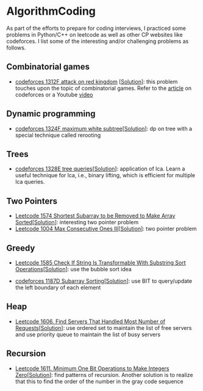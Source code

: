 # AlgorithmCoding

As part of the efforts to prepare for coding interviews, I practiced some problems in Python/C++ on leetcode as well as other CP websites like codeforces.
I list some of the interesting and/or challenging problems as follows.

## Combinatorial games
* [codeforces 1312F attack on red kingdom](https://codeforces.com/contest/1312/problem/F) \[[Solution](codeforces/1312F_attack_on_red_kingdom.cpp)\]: this problem touches upon the topic of combinatorial games. Refer to the [article](https://codeforces.com/blog/entry/66040) on codeforces or a Youtube [video](https://www.youtube.com/watch?v=ymoSFrDmkMY&list=PLOzRYVm0a65fY-Vh8Caiv3wAYmDd7SnrN&index=7)

## Dynamic programming
* [codeforces 1324F maximum white subtree](https://codeforces.com/contest/1324/problem/F)\[[Solution](codeforces/1324F_maximum_white_subtree.cpp)\]: dp on tree with a special technique called rerooting

## Trees
* [codeforces 1328E tree queries](https://codeforces.com/contest/1328/problem/E)\[[Solution](codeforces/1328E_tree_queries.cpp)\]: application of lca. Learn a useful technique for lca, i.e., binary lifting, which is efficient for multiple lca queries.

## Two Pointers
* [Leetcode 1574 Shortest Subarray to be Removed to Make Array Sorted](https://leetcode.com/contest/biweekly-contest-34/problems/shortest-subarray-to-be-removed-to-make-array-sorted/)\[[Solution](leetcode/1574_shortest_subarray_to_be_removed_to_make_array_sorted.cpp)\]: interesting two pointer problem
* [Leetcode 1004 Max Consecutive Ones III](https://leetcode.com/problems/max-consecutive-ones-iii/)\[[Solution](leetcode/1004_max_consecutive_ones_iii.cpp)\]: two pointer problem

## Greedy
* [Leetcode 1585 Check If String Is Transformable With Substring Sort Operations](https://leetcode.com/problems/check-if-string-is-transformable-with-substring-sort-operations/)\[[Solution](leetcode/1585_check_if_string_is_transformable_with_substring_sort_operations.cpp
)\]: use the bubble sort idea

* [codeforces 1187D Subarray Sorting](https://codeforces.com/contest/1187/problem/D)\[[Solution](codeforces/1187D_subarray_sorting.cpp
)\]: use BIT to query/update the left boundary of each element


## Heap
* [Leetcode 1606. Find Servers That Handled Most Number of Requests](https://leetcode.com/contest/biweekly-contest-36/problems/find-servers-that-handled-most-number-of-requests/)\[[Solution](leetcode/1606_find_servers_that_handled_most_number_of_requests.cpp)\]: use ordered set to maintain the list of free servers and use priority queue to maintain the list of busy servers

## Recursion
* [Leetcode 1611. Minimum One Bit Operations to Make Integers Zero](https://leetcode.com/problems/minimum-one-bit-operations-to-make-integers-zero//)\[[Solution](leetcode/1611_minimum_one_bit_operations_to_make_ingeters_zero.py)\]: find patterns of recursion. Another solution is to realize that this to find the order of the number in the gray code sequence

